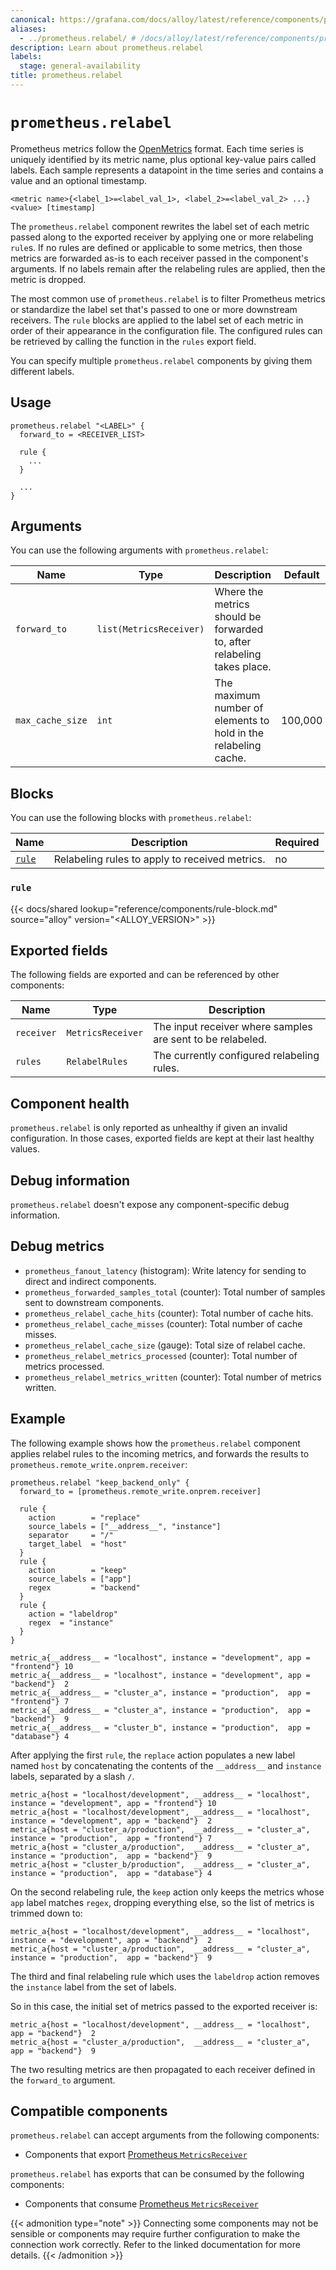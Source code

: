 ```yaml
---
canonical: https://grafana.com/docs/alloy/latest/reference/components/prometheus/prometheus.relabel/
aliases:
  - ../prometheus.relabel/ # /docs/alloy/latest/reference/components/prometheus.relabel/
description: Learn about prometheus.relabel
labels:
  stage: general-availability
title: prometheus.relabel
---
```


# `prometheus.relabel`

Prometheus metrics follow the [OpenMetrics](https://openmetrics.io/) format.
Each time series is uniquely identified by its metric name, plus optional key-value pairs called labels.
Each sample represents a datapoint in the time series and contains a value and an optional timestamp.

```text
<metric name>{<label_1>=<label_val_1>, <label_2>=<label_val_2> ...} <value> [timestamp]
```

The `prometheus.relabel` component rewrites the label set of each metric passed along to the exported receiver by applying one or more relabeling `rule`s.
If no rules are defined or applicable to some metrics, then those metrics are forwarded as-is to each receiver passed in the component's arguments.
If no labels remain after the relabeling rules are applied, then the metric is dropped.

The most common use of `prometheus.relabel` is to filter Prometheus metrics or standardize the label set that's passed to one or more downstream receivers.
The `rule` blocks are applied to the label set of each metric in order of their appearance in the configuration file.
The configured rules can be retrieved by calling the function in the `rules` export field.

You can specify multiple `prometheus.relabel` components by giving them different labels.

## Usage

```alloy
prometheus.relabel "<LABEL>" {
  forward_to = <RECEIVER_LIST>

  rule {
    ...
  }

  ...
}
```

## Arguments

You can use the following arguments with `prometheus.relabel`:

| Name             | Type                    | Description                                                             | Default | Required |
| ---------------- | ----------------------- | ----------------------------------------------------------------------- | ------- | -------- |
| `forward_to`     | `list(MetricsReceiver)` | Where the metrics should be forwarded to, after relabeling takes place. |         | yes      |
| `max_cache_size` | `int`                   | The maximum number of elements to hold in the relabeling cache.         | 100,000 | no       |

## Blocks

You can use the following blocks with `prometheus.relabel`:

| Name           | Description                                    | Required |
| -------------- | ---------------------------------------------- | -------- |
| [`rule`][rule] | Relabeling rules to apply to received metrics. | no       |

[rule]: #rule

### `rule`

{{< docs/shared lookup="reference/components/rule-block.md" source="alloy" version="<ALLOY_VERSION>" >}}

## Exported fields

The following fields are exported and can be referenced by other components:

| Name       | Type              | Description                                                |
| ---------- | ----------------- | ---------------------------------------------------------- |
| `receiver` | `MetricsReceiver` | The input receiver where samples are sent to be relabeled. |
| `rules`    | `RelabelRules`    | The currently configured relabeling rules.                 |

## Component health

`prometheus.relabel` is only reported as unhealthy if given an invalid configuration.
In those cases, exported fields are kept at their last healthy values.

## Debug information

`prometheus.relabel` doesn't expose any component-specific debug information.

## Debug metrics

* `prometheus_fanout_latency` (histogram): Write latency for sending to direct and indirect components.
* `prometheus_forwarded_samples_total` (counter): Total number of samples sent to downstream components.
* `prometheus_relabel_cache_hits` (counter): Total number of cache hits.
* `prometheus_relabel_cache_misses` (counter): Total number of cache misses.
* `prometheus_relabel_cache_size` (gauge): Total size of relabel cache.
* `prometheus_relabel_metrics_processed` (counter): Total number of metrics processed.
* `prometheus_relabel_metrics_written` (counter): Total number of metrics written.

## Example

The following example shows how the `prometheus.relabel` component applies relabel rules to the incoming metrics, and forwards the results to `prometheus.remote_write.onprem.receiver`:

```alloy
prometheus.relabel "keep_backend_only" {
  forward_to = [prometheus.remote_write.onprem.receiver]

  rule {
    action        = "replace"
    source_labels = ["__address__", "instance"]
    separator     = "/"
    target_label  = "host"
  }
  rule {
    action        = "keep"
    source_labels = ["app"]
    regex         = "backend"
  }
  rule {
    action = "labeldrop"
    regex  = "instance"
  }
}
```

```text
metric_a{__address__ = "localhost", instance = "development", app = "frontend"} 10
metric_a{__address__ = "localhost", instance = "development", app = "backend"}  2
metric_a{__address__ = "cluster_a", instance = "production",  app = "frontend"} 7
metric_a{__address__ = "cluster_a", instance = "production",  app = "backend"}  9
metric_a{__address__ = "cluster_b", instance = "production",  app = "database"} 4
```

After applying the first `rule`, the `replace` action populates a new label named `host` by concatenating the contents of the `__address__` and `instance` labels, separated by a slash `/`.

```text
metric_a{host = "localhost/development", __address__ = "localhost", instance = "development", app = "frontend"} 10
metric_a{host = "localhost/development", __address__ = "localhost", instance = "development", app = "backend"}  2
metric_a{host = "cluster_a/production",  __address__ = "cluster_a", instance = "production",  app = "frontend"} 7
metric_a{host = "cluster_a/production",  __address__ = "cluster_a", instance = "production",  app = "backend"}  9
metric_a{host = "cluster_b/production",  __address__ = "cluster_a", instance = "production",  app = "database"} 4
```

On the second relabeling rule, the `keep` action only keeps the metrics whose `app` label matches `regex`, dropping everything else, so the list of metrics is trimmed down to:

```text
metric_a{host = "localhost/development", __address__ = "localhost", instance = "development", app = "backend"}  2
metric_a{host = "cluster_a/production",  __address__ = "cluster_a", instance = "production",  app = "backend"}  9
```

The third and final relabeling rule which uses the `labeldrop` action removes the `instance` label from the set of labels.

So in this case, the initial set of metrics passed to the exported receiver is:

```text
metric_a{host = "localhost/development", __address__ = "localhost", app = "backend"}  2
metric_a{host = "cluster_a/production",  __address__ = "cluster_a", app = "backend"}  9
```

The two resulting metrics are then propagated to each receiver defined in the `forward_to` argument.

<!-- START GENERATED COMPATIBLE COMPONENTS -->

## Compatible components

`prometheus.relabel` can accept arguments from the following components:

- Components that export [Prometheus `MetricsReceiver`](../../../compatibility/#prometheus-metricsreceiver-exporters)

`prometheus.relabel` has exports that can be consumed by the following components:

- Components that consume [Prometheus `MetricsReceiver`](../../../compatibility/#prometheus-metricsreceiver-consumers)

{{< admonition type="note" >}}
Connecting some components may not be sensible or components may require further configuration to make the connection work correctly.
Refer to the linked documentation for more details.
{{< /admonition >}}

<!-- END GENERATED COMPATIBLE COMPONENTS -->
